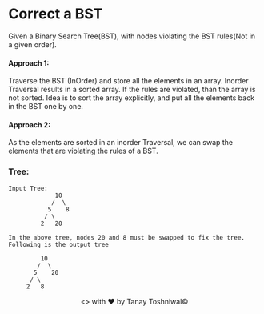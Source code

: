 # Correct a BST

Given a Binary Search Tree(BST), with nodes violating the BST rules(Not in a given order).

#### Approach 1:
Traverse the BST (InOrder) and store all the elements in an array.
Inorder Traversal results in a sorted array. If the rules are violated, than the array is not sorted.
Idea is to sort the array explicitly, and put all the elements back in the BST one by one.

#### Approach 2:
As the elements are sorted in an inorder Traversal, we can swap the elements that are violating the rules of a BST.

### Tree:


```
Input Tree:
             10
            /  \
           5    8
          / \
         2   20

In the above tree, nodes 20 and 8 must be swapped to fix the tree.  
Following is the output tree

         10
        /  \
       5    20
      / \
     2   8
```

<p align="center"><> with &hearts; by Tanay Toshniwal&copy;</p>
